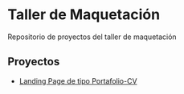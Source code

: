# Taller de Maquetación

Repositorio de proyectos del taller de maquetación

## Proyectos

- [Landing Page de tipo Portafolio-CV](https://nicomarshal.github.io/youtube-taller-maquetacion/portafolio-cv)